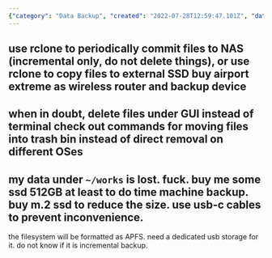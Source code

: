 ```yaml
---
{"category": "Data Backup", "created": "2022-07-28T12:59:47.101Z", "date": "2022-07-28 12:59:47", "description": "In this article, the author discusses their backup plan that involves using rclone to periodically commit files to a NAS or external SSD. They also consider using an Airport Extreme router and investing in an SSD with USB-C cables for improved efficiency and convenience.", "modified": "2023-04-10T07:48:46.321Z", "tags": ["backup", "macos", "stub", "time machine"], "title": "Time Machine NAS macOS"}
---
```

use rclone to periodically commit files to NAS (incremental only, do not delete things), or use rclone to copy files to external SSD
buy airport extreme as wireless router and backup device
----
when in doubt, delete files under GUI instead of terminal
check out commands for moving files into trash bin instead of direct removal on different OSes
----
my data under `~/works` is lost. fuck.
buy me some ssd 512GB at least to do time machine backup.
buy m.2 ssd to reduce the size.
use usb-c cables to prevent inconvenience.
----
the filesystem will be formatted as APFS.
need a dedicated usb storage for it.
do not know if it is incremental backup.
